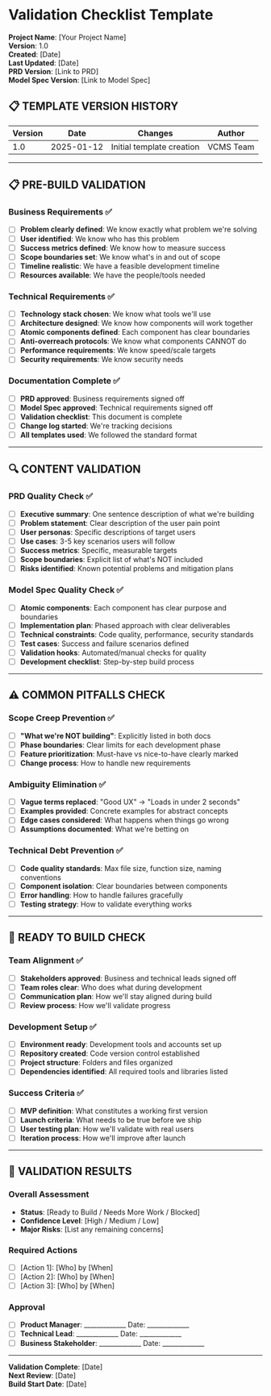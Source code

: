 # Validation Checklist Template

**Project Name**: [Your Project Name]  
**Version**: 1.0  
**Created**: [Date]  
**Last Updated**: [Date]  
**PRD Version**: [Link to PRD]  
**Model Spec Version**: [Link to Model Spec]

## 📋 **TEMPLATE VERSION HISTORY**
| Version | Date | Changes | Author |
|---------|------|---------|---------|
| 1.0 | 2025-01-12 | Initial template creation | VCMS Team |

---

## 📋 **PRE-BUILD VALIDATION**

### Business Requirements ✅
- [ ] **Problem clearly defined**: We know exactly what problem we're solving
- [ ] **User identified**: We know who has this problem
- [ ] **Success metrics defined**: We know how to measure success
- [ ] **Scope boundaries set**: We know what's in and out of scope
- [ ] **Timeline realistic**: We have a feasible development timeline
- [ ] **Resources available**: We have the people/tools needed

### Technical Requirements ✅
- [ ] **Technology stack chosen**: We know what tools we'll use
- [ ] **Architecture designed**: We know how components will work together
- [ ] **Atomic components defined**: Each component has clear boundaries
- [ ] **Anti-overreach protocols**: We know what components CANNOT do
- [ ] **Performance requirements**: We know speed/scale targets
- [ ] **Security requirements**: We know security needs

### Documentation Complete ✅
- [ ] **PRD approved**: Business requirements signed off
- [ ] **Model Spec approved**: Technical requirements signed off
- [ ] **Validation checklist**: This document is complete
- [ ] **Change log started**: We're tracking decisions
- [ ] **All templates used**: We followed the standard format

---

## 🔍 **CONTENT VALIDATION**

### PRD Quality Check ✅
- [ ] **Executive summary**: One sentence description of what we're building
- [ ] **Problem statement**: Clear description of the user pain point
- [ ] **User personas**: Specific descriptions of target users
- [ ] **Use cases**: 3-5 key scenarios users will follow
- [ ] **Success metrics**: Specific, measurable targets
- [ ] **Scope boundaries**: Explicit list of what's NOT included
- [ ] **Risks identified**: Known potential problems and mitigation plans

### Model Spec Quality Check ✅
- [ ] **Atomic components**: Each component has clear purpose and boundaries
- [ ] **Implementation plan**: Phased approach with clear deliverables
- [ ] **Technical constraints**: Code quality, performance, security standards
- [ ] **Test cases**: Success and failure scenarios defined
- [ ] **Validation hooks**: Automated/manual checks for quality
- [ ] **Development checklist**: Step-by-step build process

---

## ⚠️ **COMMON PITFALLS CHECK**

### Scope Creep Prevention ✅
- [ ] **"What we're NOT building"**: Explicitly listed in both docs
- [ ] **Phase boundaries**: Clear limits for each development phase
- [ ] **Feature prioritization**: Must-have vs nice-to-have clearly marked
- [ ] **Change process**: How to handle new requirements

### Ambiguity Elimination ✅
- [ ] **Vague terms replaced**: "Good UX" → "Loads in under 2 seconds"
- [ ] **Examples provided**: Concrete examples for abstract concepts
- [ ] **Edge cases considered**: What happens when things go wrong
- [ ] **Assumptions documented**: What we're betting on

### Technical Debt Prevention ✅
- [ ] **Code quality standards**: Max file size, function size, naming conventions
- [ ] **Component isolation**: Clear boundaries between components
- [ ] **Error handling**: How to handle failures gracefully
- [ ] **Testing strategy**: How to validate everything works

---

## 🚀 **READY TO BUILD CHECK**

### Team Alignment ✅
- [ ] **Stakeholders approved**: Business and technical leads signed off
- [ ] **Team roles clear**: Who does what during development
- [ ] **Communication plan**: How we'll stay aligned during build
- [ ] **Review process**: How we'll validate progress

### Development Setup ✅
- [ ] **Environment ready**: Development tools and accounts set up
- [ ] **Repository created**: Code version control established
- [ ] **Project structure**: Folders and files organized
- [ ] **Dependencies identified**: All required tools and libraries listed

### Success Criteria ✅
- [ ] **MVP definition**: What constitutes a working first version
- [ ] **Launch criteria**: What needs to be true before we ship
- [ ] **User testing plan**: How we'll validate with real users
- [ ] **Iteration process**: How we'll improve after launch

---

## 📝 **VALIDATION RESULTS**

### Overall Assessment
- **Status**: [Ready to Build / Needs More Work / Blocked]
- **Confidence Level**: [High / Medium / Low]
- **Major Risks**: [List any remaining concerns]

### Required Actions
- [ ] [Action 1]: [Who] by [When]
- [ ] [Action 2]: [Who] by [When]
- [ ] [Action 3]: [Who] by [When]

### Approval
- [ ] **Product Manager**: _____________ Date: _____________
- [ ] **Technical Lead**: _____________ Date: _____________
- [ ] **Business Stakeholder**: _____________ Date: _____________

---

**Validation Complete**: [Date]  
**Next Review**: [Date]  
**Build Start Date**: [Date] 